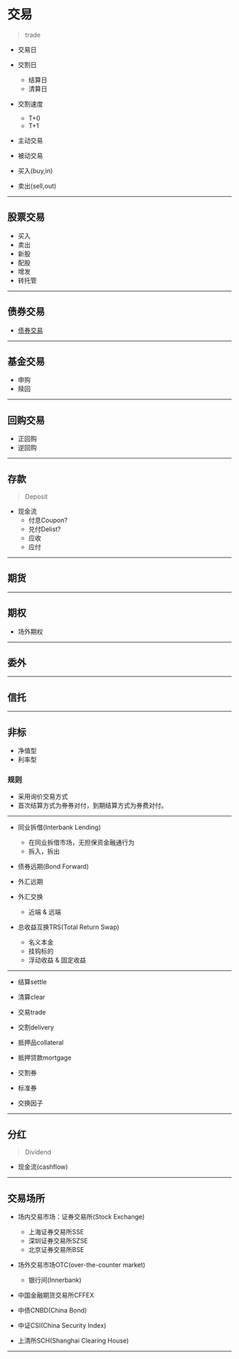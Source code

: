 # 交易
> trade



- 交易日
- 交割日
    - 结算日
    - 清算日

- 交割速度
    - T+0
    - T+1

- 主动交易
- 被动交易

- 买入(buy,in)
- 卖出(sell,out)




---
## 股票交易


- 买入
- 卖出
- 新股
- 配股
- 增发
- 转托管

---
## 债券交易

- [债券交易](bond_trade.md)
---
## 基金交易

- 申购
- 赎回

---
## 回购交易

- 正回购
- 逆回购

---
## 存款
> Deposit



- 现金流
    - 付息Coupon?
    - 兑付Delist?
    - 应收
    - 应付

---
## 期货


---
## 期权
- 场外期权
---
## 委外

---

## 信托

---
## 非标

- 净值型
- 利率型


### 规则
- 采用询价交易方式
- 首次结算方式为券券对付，到期结算方式为券费对付。

---

- 同业拆借(Interbank Lending)
    - 在同业拆借市场，无担保资金融通行为
    - 拆入，拆出





- 债券远期(Bond Forward)




- 外汇远期
- 外汇交换
    - 近端 & 远端




- 总收益互换TRS(Total Return Swap)
    - 名义本金
    - 挂钩标的
    - 浮动收益 & 固定收益

---


- 结算settle
- 清算clear


- 交易trade
- 交割delivery

- 抵押品collateral
- 抵押贷款mortgage



- 交割券
- 标准券
- 交换因子

---
## 分红
> Dividend

- 现金流(cashflow)

---
## 交易场所
- 场内交易市场：证券交易所(Stock Exchange)
    - 上海证券交易所SSE
    - 深圳证券交易所SZSE
    - 北京证券交易所BSE
- 场外交易市场OTC(over-the-counter market)
    - 银行间(Innerbank)




- 中国金融期货交易所CFFEX



- 中债CNBD(China Bond)
- 中证CSI(China Security Index)
- 上清所SCH(Shanghai Clearing House)


---


